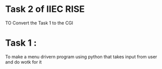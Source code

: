 # Task 2 of IIEC RISE

TO Convert the Task 1 to the CGI
# Task 1 :
To make a menu drivern program using python that takes input from user and do wotk for it
